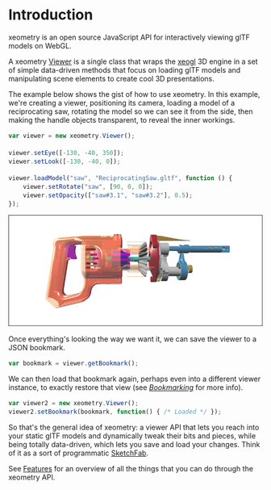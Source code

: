 # Introduction

xeometry is an open source JavaScript API for interactively viewing glTF models on WebGL.

A xeometry [Viewer](http://xeolabs.com/xeometry/docs/#viewer) is a single class that wraps the [xeogl](http://xeogl.org) 3D engine in a set of simple data-driven methods that focus on loading glTF models and manipulating scene elements to create cool 3D presentations.

The example below shows the gist of how to use xeometry. In this example, we're creating a viewer, positioning its camera, loading a model of a reciprocating saw, rotating the model so we can see it from the side, then making the handle objects transparent, to reveal the inner workings.

```javascript
var viewer = new xeometry.Viewer();

viewer.setEye([-130, -40, 350]);
viewer.setLook([-130, -40, 0]);

viewer.loadModel("saw", "ReciprocatingSaw.gltf", function () {
    viewer.setRotate("saw", [90, 0, 0]);
    viewer.setOpacity(["saw#3.1", "saw#3.2"], 0.5);
});
```

[![](assets/transparency.png)](http://xeolabs.com/xeometry/examples/#guidebook_transparency)

Once everything's looking the way we want it, we can save the viewer to a JSON bookmark.

```javascript
var bookmark = viewer.getBookmark();
```

We can then load that bookmark again, perhaps even into a different viewer instance, to exactly restore that view \(see [_Bookmarking_](bookmarking.md) for more info\).

```javascript
var viewer2 = new xeometry.Viewer();
viewer2.setBookmark(bookmark, function() { /* Loaded */ });
```

So that's the general idea of xeometry: a viewer API that lets you reach into your static glTF models and dynamically tweak their bits and pieces, while being totally data-driven,  which lets you save and load your changes. Think of it as a sort of programmatic [SketchFab](https://sketchfab.com/).

See [Features](/features.md) for an overview of all the things that you can do through the xeometry API.

